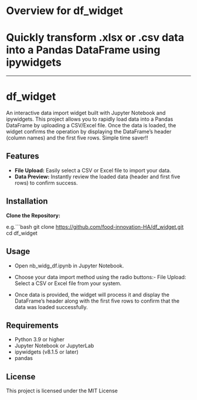 # Overview for df_widget                                                                                            ##
# Quickly transform .xlsx or .csv data into a Pandas DataFrame using ipywidgets                                     ##
----------------------------------------------------------------------------------------------------------------------

# df_widget

An interactive data import widget built with Jupyter Notebook and ipywidgets. This project allows you to rapidly load data into a Pandas DataFrame by uploading a CSV/Excel file. Once the data is loaded, the widget confirms the operation by displaying the DataFrame’s header (column names) and the first five rows. Simple time saver!!

## Features

- **File Upload:** Easily select a CSV or Excel file to import your data.
- **Data Preview:** Instantly review the loaded data (header and first five rows) to confirm success.

## Installation

**Clone the Repository:**

e.g.```bash
   git clone https://github.com/food-innovation-HA/df_widget.git
   cd df_widget

## Usage
- Open nb_widg_df.ipynb in Jupyter Notebook.
- Choose your data import method using the radio buttons:- File Upload: Select a CSV or Excel file from your system.

- Once data is provided, the widget will process it and display the DataFrame’s header along with the first five rows to confirm that the data was loaded successfully.

## Requirements
- Python 3.9 or higher
- Jupyter Notebook or JupyterLab
- ipywidgets (v8.1.5 or later)
- pandas

## License
This project is licensed under the MIT License
